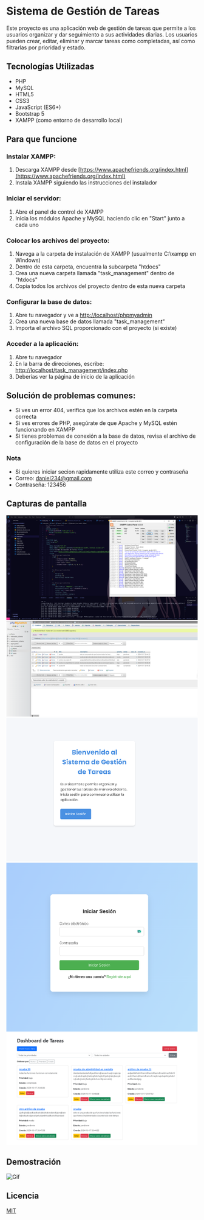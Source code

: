 # Sistema de Gestión de Tareas

Este proyecto es una aplicación web de gestión de tareas que permite a los usuarios organizar y dar seguimiento a sus actividades diarias. Los usuarios pueden crear, editar, eliminar y marcar tareas como completadas, así como filtrarlas por prioridad y estado.

## Tecnologías Utilizadas

- PHP
- MySQL
- HTML5
- CSS3
- JavaScript (ES6+)
- Bootstrap 5
- XAMPP (como entorno de desarrollo local)

## Para que funcione

### Instalar XAMPP:

1. Descarga XAMPP desde [https://www.apachefriends.org/index.html](https://www.apachefriends.org/index.html)
2. Instala XAMPP siguiendo las instrucciones del instalador

### Iniciar el servidor:

1. Abre el panel de control de XAMPP
2. Inicia los módulos Apache y MySQL haciendo clic en "Start" junto a cada uno

### Colocar los archivos del proyecto:

1. Navega a la carpeta de instalación de XAMPP (usualmente C:\\xampp en Windows)
2. Dentro de esta carpeta, encuentra la subcarpeta "htdocs"
3. Crea una nueva carpeta llamada "task_management" dentro de "htdocs"
4. Copia todos los archivos del proyecto dentro de esta nueva carpeta

### Configurar la base de datos:

1. Abre tu navegador y ve a [http://localhost/phpmyadmin](http://localhost/phpmyadmin)
2. Crea una nueva base de datos llamada "task_management"
3. Importa el archivo SQL proporcionado con el proyecto (si existe)

### Acceder a la aplicación:

1. Abre tu navegador
2. En la barra de direcciones, escribe: [http://localhost/task_management/index.php](http://localhost/task_management/index.php)
3. Deberías ver la página de inicio de la aplicación

## Solución de problemas comunes:

- Si ves un error 404, verifica que los archivos estén en la carpeta correcta
- Si ves errores de PHP, asegúrate de que Apache y MySQL estén funcionando en XAMPP
- Si tienes problemas de conexión a la base de datos, revisa el archivo de configuración de la base de datos en el proyecto

### Nota

- Si quieres iniciar secion rapidamente utiliza este correo y contraseña
- Correo: daniel234@gmail.com
- Contraseña: 123456

## Capturas de pantalla

![XAMPP](screenshots/XAMPP.png)
![MySQL](screenshots/MySQL.png)
![Inicio](screenshots/inicio.png)
![Login](screenshots/login.png)
![Dashboard](screenshots/Dashboard.png)

## Demostración

![Gif](Demo/video.gif)

## Licencia

[MIT](https://choosealicense.com/licenses/mit/)
